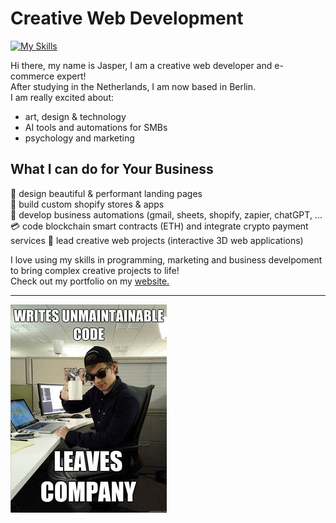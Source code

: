 # Creative Web Development
[![My Skills](https://skillicons.dev/icons?i=js,react,threejs,blender,p5js,photoshop,html,css,tailwind,solidity,r,ableton)](https://skillicons.dev)

Hi there, my name is Jasper, I am a creative web developer and e-commerce expert!  
After studying in the Netherlands, I am now based in Berlin.  
I am really excited about:

- art, design & technology
- AI tools and automations for SMBs
- psychology and marketing
  
## What I can do for Your Business 
  
  🎨 design beautiful & performant landing pages  
  🤑 build custom shopify stores & apps  
  🤖 develop business automations (gmail, sheets, shopify, zapier, chatGPT, ...
  💳 code blockchain smart contracts (ETH) and integrate crypto payment services 
  📝 lead creative web projects (interactive 3D web applications)

I love using my skills in programming, marketing and business develpoment to bring complex creative projects to life!  
Check out my portfolio on my [website.](https://dankylabs.com)

---
![programmer humor](code.jpg)
